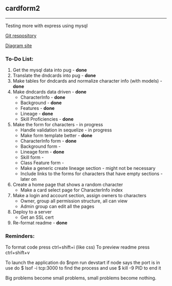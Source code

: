 ## cardform2
***

Testing more with express using mysql

[Git respository](https://github.com/ronyn0/cardform2/)

[Diagram site](https://app.diagrams.net/)

### To-Do List:
1. Get the mysql data into pug - **done**
2. Translate the dndcards into pug - **done**
3. Make tables for dndcards and normalize character info (with models) - **done**
4. Make dndcards data driven - **done**
    - CharacterInfo - **done**
    - Background - **done**
    - Features - **done**
    - Lineage - **done**
    - Skill Proficiencies - **done**
5. Make the form for characters - in progress
    - Handle validation in sequelize - in progress
    - Make form template better - **done**
    - CharacterInfo form - **done**
    - Background form - 
    - Lineage form - **done**
    - Skill form - 
    - Class Feature form - 
    - Make a generic create lineage section - might not be necessary
    - Include links to the forms for characters that have empty sections - later on
6. Create a home page that shows a random character
    - Make a card select page for CharacterInfo index
7. Make a login and account section, assign owners to characters
    - Owner, group all permission structure, all can view
    - Admin group can edit all the pages
8. Deploy to a server
    - Get an SSL cert
9. Re-format readme - **done**

### Reminders: 
To format code press ctrl+shift+i (like css)
To preview readme press ctrl+shift+v

To launch the application do $npm run devstart
if node says the port is in use do $ lsof -i tcp:3000 to find the process
and use $ kill -9 PID to end it

Big problems become small problems, small problems become nothing.
